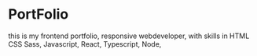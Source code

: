 # PortFolio
this is my frontend portfolio, responsive webdeveloper, with skills in HTML CSS Sass, Javascript, React, Typescript, Node,
